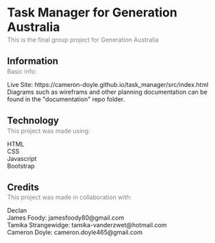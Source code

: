 <h1>Task Manager for Generation Australia</h1>
<h3 style="font-size: 14px; font-weight: normal; color: gray; margin-top: -15px;">This is the final group project for Generation Australia</h3>

<h2>Information</h2>
<h3 style="font-size: 14px; font-weight: normal; color: gray; margin-top: -15px;">Basic info:</h3>
Live Site: https://cameron-doyle.github.io/task_manager/src/index.html
Diagrams such as wireframs and other planning documentation can be found in the "documentation" repo folder.

<h2>Technology</h2>
<h3 style="font-size: 14px; font-weight: normal; color: gray; margin-top: -15px;">This project was made using:</h3>
HTML<br>
CSS<br>
Javascript<br>
Bootstrap<br>

<h2>Credits</h2>
<h3 style="font-size: 14px; font-weight: normal; color: gray; margin-top: -15px;">This project was made in collaboration with:</h3>
<p>
Declan<br>
James Foody: jamesfoody80@gmail.com<br>
Tamika Strangewidge: tamika-vanderzwet@hotmail.com<br>
Cameron Doyle: cameron.doyle465@gmail.com<br>
</p>

